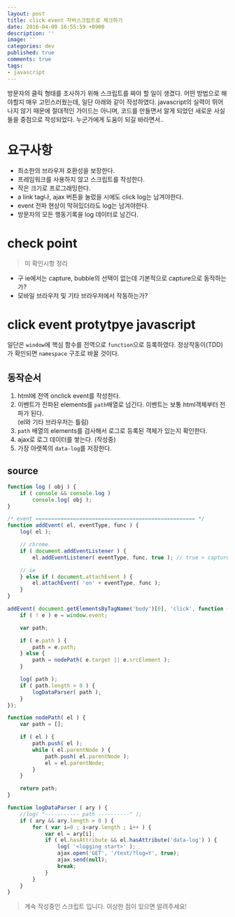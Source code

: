 ```yaml
---
layout: post
title: click event 자바스크립트로 체크하기
date: 2016-04-08 16:55:59 +0900
description: ''
image: ''
categories: dev
published: true
comments: true
tags:
- javascript
---
```


방문자의 클릭 형태를 조사하기 위해 스크립트를 짜야 할 일이 생겼다. 어떤 방법으로 해야할지 매우 고민스러웠는데, 일단 아래와 같이 작성하였다. javascript의 실력이 뛰어나지 않기 때문에 절대적인 가이드는 아니며, 코드를 만들면서 알게 되었던 새로운 사실들을 중점으로 작성되었다. 누군가에게 도움이 되길 바라면서..

# 요구사항

- 최소한의 브라우저 호환성을 보장한다.
- 프레임워크를 사용하지 않고 스크립트를 작성한다.
- 작은 크기로 프로그래밍한다.
- a link tag나, ajax 버튼을 눌렀을 시에도 click log는 남겨야한다.
- event 전파 현상이 막혀있더라도 log는 남겨야한다.
- 방문자의 모든 행동기록을 log 데이터로 남긴다.

# check point

>미 확인시항 정리

- 구 ie에서는 capture, bubble의 선택이 없는데 기본적으로 capture으로 동작하는가?
- 모바일 브라우저 및 기타 브라우저에서 작동하는가?

# click event protytpye javascript 

일단은 `window`에 핵심 함수를 전역으로 `function`으로 등록하였다. 정상작동이(TDD)가 확인되면 `namespace` 구조로 바꿀 것이다.

## 동작순서

1. html에 전역 onclick event를 작성한다.
2. 이벤트가 전파된 elements를 `path`배열로 넘긴다. 이벤트는 보통 html객체부터 전파가 된다.  
  (el와 기타 브라우저는 틀림)
3. `path` 배열의 elements를 검사해서 로그로 등록된 객체가 있는지 확인한다.
4. ajax로 로그 데이터를 쌓는다. (작성중)
5. 가장 아랫쪽의 `data-log`를 저장한다.

## source

```javascript
function log ( obj ) {
	if ( console && console.log )
		console.log( obj ); 
}

/* event =================================================== */
function addEvent( el, eventType, func ) {
	log( el );

	// chrome.
	if ( document.addEventListener ) {
		el.addEventListener( eventType, func, true ); // true > capture, false > bubble

	// ie
	} else if ( document.attachEvent ) {
		el.attachEvent( 'on' + eventType, func );
	}
}

addEvent( document.getElementsByTagName('body')[0], 'click', function ( e ) {
	if ( ! e ) e = window.event;

	var path;

	if ( e.path ) {
		path = e.path;
	} else {
		path = nodePath( e.target || e.srcElement );
	}

	log( path );
	if ( path.length > 0 ) {
		logDataParser( path );
	}
});

function nodePath( el ) {
	var path = [];

	if ( el ) {
		path.push( el );
		while ( el.parentNode ) {
			path.push( el.parentNode );
			el = el.parentNode;
		}
	}

	return path;
}

function logDataParser ( ary ) {
	//log( "----------- path ----------" );
	if ( ary && ary.length > 0 ) {
		for ( var i=0 ; i<ary.length ; i++ ) {
			var el = ary[i];
			if ( el.hasAttribute && el.hasAttribute('data-log') ) {
				log( '<logging start>' );
				ajax.open('GET', '/test/?log=Y', true);
				ajax.send(null);
				break;
			}
		}
	}
}
```

> 계속 작성중인 스크립트 입니다. 이상한 점이 있으면 알려주세요!